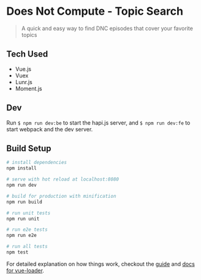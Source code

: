 # Does Not Compute - Topic Search

> A quick and easy way to find DNC episodes that cover your favorite topics

## Tech Used

* Vue.js
* Vuex
* Lunr.js
* Moment.js

## Dev

Run `$ npm run dev:be` to start the hapi.js server, and `$ npm run dev:fe` to start webpack and the dev server.

## Build Setup

``` bash
# install dependencies
npm install

# serve with hot reload at localhost:8080
npm run dev

# build for production with minification
npm run build

# run unit tests
npm run unit

# run e2e tests
npm run e2e

# run all tests
npm test
```

For detailed explanation on how things work, checkout the [guide](http://vuejs-templates.github.io/webpack/) and [docs for vue-loader](http://vuejs.github.io/vue-loader).
